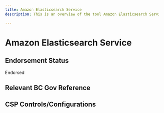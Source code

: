 ```yaml
---
title: Amazon Elasticsearch Service
description: This is an overview of the tool Amazon Elasticsearch Service, and its current status  within BC Gov.

---
```

<!---
Note: this is a generated file.  You should not edit it directly.  Please check https://github.com/bcgov/cloud-pathfinder for details.
-->
# Amazon Elasticsearch Service



## Endorsement Status
Endorsed

## Relevant BC Gov Reference


## CSP Controls/Configurations
